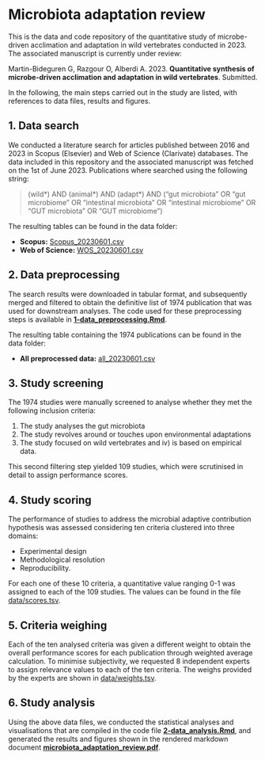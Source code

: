 # Microbiota adaptation review
This is the data and code repository of the quantitative study of microbe-driven acclimation and adaptation in wild vertebrates conducted in 2023. The associated manuscript is currently under review:

Martin-Bideguren G, Razgour O, Alberdi A. 2023. **Quantitative synthesis of microbe-driven acclimation and adaptation in wild vertebrates**. Submitted.

In the following, the main steps carried out in the study are listed, with references to data files, results and figures.

## 1. Data search
We conducted a literature search for articles published between 2016 and 2023 in Scopus (Elsevier) and Web of Science (Clarivate) databases. The data  included in this repository and the associated manuscript was fetched on the 1st of June 2023. Publications where searched using the following string:

> (wild*) AND (animal*) AND (adapt*) AND (“gut microbiota” OR “gut microbiome” OR “intestinal microbiota” OR “intestinal microbiome” OR “GUT microbiota” OR “GUT microbiome”)

The resulting tables can be found in the data folder:
- **Scopus:** [Scopus_20230601.csv](data/Scopus_20230601.csv)
- **Web of Science:** [WOS_20230601.csv](data/WOS_20230601.csv)

## 2. Data preprocessing
The search results were downloaded in tabular format, and subsequently merged and filtered to obtain the definitive list of 1974 publication that was used for downstream analyses. The code used for these preprocessing steps is available in **[1-data_preprocessing.Rmd](1-data_preprocessing.Rmd)**.

The resulting table containing the 1974 publications can be found in the data folder:
- **All preprocessed data:** [all_20230601.csv](data/all_20230601.csv)

## 3. Study screening
The 1974 studies were manually screened to analyse whether they met the following inclusion criteria:
1. The study analyses the gut microbiota
2. The study revolves around or touches upon environmental adaptations
3. The study focused on wild vertebrates and iv) is based on empirical data.

This second filtering step yielded 109 studies, which were scrutinised in detail to assign performance scores.

## 4. Study scoring
The performance of studies to address the microbial adaptive contribution hypothesis was assessed considering ten criteria clustered into three domains:
- Experimental design
- Methodological resolution
- Reproducibility.

For each one of these 10 criteria, a quantitative value ranging 0-1 was assigned to each of the 109 studies. The values can be found in the file [data/scores.tsv](data/scores.tsv).

## 5. Criteria weighing
Each of the ten analysed criteria was given a different weight to obtain the overall performance scores for each publication through weighted average calculation. To minimise subjectivity, we requested 8 independent experts to assign relevance values to each of the ten criteria. The weighs provided by the experts are shown in [data/weights.tsv](data/weights.tsv).

## 6. Study analysis
Using the above data files, we conducted the statistical analyses and visualisations that are compiled in the code file **[2-data_analysis.Rmd](2-data_analysis.Rmd)**, and generated the results and figures shown in the rendered markdown document **[microbiota_adaptation_review.pdf](microbiota_adaptation_review.pdf)**.
